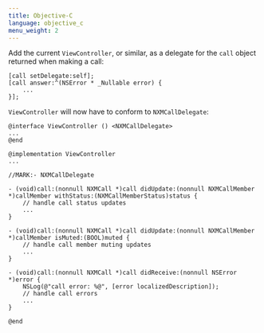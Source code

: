 ```yaml
---
title: Objective-C
language: objective_c
menu_weight: 2
---
```


Add the current `ViewController`, or similar, as a delegate for the `call` object returned when making a call:

```objective_c
[call setDelegate:self];
[call answer:^(NSError * _Nullable error) {
    ...
}];
```

`ViewController` will now have to conform to `NXMCallDelegate`: 

```objective_c
@interface ViewController () <NXMCallDelegate>
...
@end

@implementation ViewController
...

//MARK:- NXMCallDelegate

- (void)call:(nonnull NXMCall *)call didUpdate:(nonnull NXMCallMember *)callMember withStatus:(NXMCallMemberStatus)status {
    // handle call status updates
    ...
}

- (void)call:(nonnull NXMCall *)call didUpdate:(nonnull NXMCallMember *)callMember isMuted:(BOOL)muted {
    // handle call member muting updates
    ...
}

- (void)call:(nonnull NXMCall *)call didReceive:(nonnull NSError *)error {
    NSLog(@"call error: %@", [error localizedDescription]);
    // handle call errors
    ...
}

@end
```
